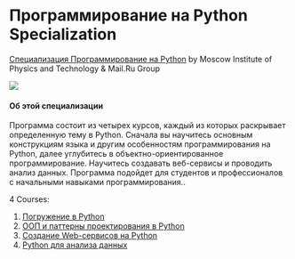 # Программирование на Python Specialization #

[Специализация Программирование на Python](https://www.coursera.org/specializations/programming-in-python) by Moscow Institute of Physics and Technology & Mail.Ru Group

<p>
    <a href="https://www.coursera.org/specializations/programming-in-python">
        <img src="https://github.com/VulpesCorsac/Coursera-Programming-in-Python/blob/master/Logo.png">
    </a>
</p>

#### Об этой специализации ####
Программа состоит из четырех курсов, каждый из которых раскрывает определенную тему в Python. Сначала вы научитесь основным конструкциям языка и другим особенностям программирования на Python, далее углубитесь в объектно-ориентированное программирование. Научитесь создавать веб-сервисы и проводить анализ данных. Программа подойдет для студентов и профессионалов с начальными навыками программирования..

4 Courses:
1. [Погружение в Python](https://github.com/VulpesCorsac/Coursera-Programming-in-Python/tree/master/1%20-%20Diving%20in%20Python)
2. [ООП и паттерны проектирования в Python](https://github.com/VulpesCorsac/Coursera-Programming-in-Python/tree/master/2%20-%20OOP%20and%20design%20patterns%20in%20Python)
3. [Создание Web-сервисов на Python](https://github.com/VulpesCorsac/Coursera-Programming-in-Python/tree/master/3%20-%20Creating%20web-services%20in%20Python)
4. [Python для анализа данных](https://github.com/VulpesCorsac/Coursera-Programming-in-Python/tree/master/4%20-%20Python%20for%20data%20analysis)

